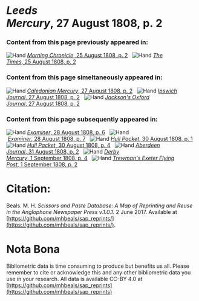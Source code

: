 # *Leeds Mercury*, 27 August 1808, p. 2  
  
### Content from this page previously appeared in:  
![Hand](http://scissorsandpaste.net/wp-content/uploads/2017/06/smallhandpointer.png) [*Morning Chronicle*, 25 August 1808, p. 2](https://mhbeals.github.io/sap_html/Morning-Chronicle/Morning-Chronicle-25-August-1808-p-2)  
![Hand](http://scissorsandpaste.net/wp-content/uploads/2017/06/smallhandpointer.png) [*The Times*, 25 August 1808, p. 2](https://mhbeals.github.io/sap_html/The-Times/The-Times-25-August-1808-p-2)  
  
### Content from this page simeltaneously appeared in:  
![Hand](http://scissorsandpaste.net/wp-content/uploads/2017/06/smallhandpointer.png) [*Caledonian Mercury*, 27 August 1808, p. 2](https://mhbeals.github.io/sap_html/Caledonian-Mercury/Caledonian-Mercury-27-August-1808-p-2)  
![Hand](http://scissorsandpaste.net/wp-content/uploads/2017/06/smallhandpointer.png) [*Ipswich Journal*, 27 August 1808, p. 2](https://mhbeals.github.io/sap_html/Ipswich-Journal/Ipswich-Journal-27-August-1808-p-2)  
![Hand](http://scissorsandpaste.net/wp-content/uploads/2017/06/smallhandpointer.png) [*Jackson's Oxford Journal*, 27 August 1808, p. 2](https://mhbeals.github.io/sap_html/Jackson's-Oxford-Journal/Jackson's-Oxford-Journal-27-August-1808-p-2)  
  
### Content from this page subsequently appeared in:  
![Hand](http://scissorsandpaste.net/wp-content/uploads/2017/06/smallhandpointer.png) [*Examiner*, 28 August 1808, p. 6](https://mhbeals.github.io/sap_html/Examiner/Examiner-28-August-1808-p-6)  
![Hand](http://scissorsandpaste.net/wp-content/uploads/2017/06/smallhandpointer.png) [*Examiner*, 28 August 1808, p. 7](https://mhbeals.github.io/sap_html/Examiner/Examiner-28-August-1808-p-7)  
![Hand](http://scissorsandpaste.net/wp-content/uploads/2017/06/smallhandpointer.png) [*Hull Packet*, 30 August 1808, p. 1](https://mhbeals.github.io/sap_html/Hull-Packet/Hull-Packet-30-August-1808-p-1)  
![Hand](http://scissorsandpaste.net/wp-content/uploads/2017/06/smallhandpointer.png) [*Hull Packet*, 30 August 1808, p. 4](https://mhbeals.github.io/sap_html/Hull-Packet/Hull-Packet-30-August-1808-p-4)  
![Hand](http://scissorsandpaste.net/wp-content/uploads/2017/06/smallhandpointer.png) [*Aberdeen Journal*, 31 August 1808, p. 2](https://mhbeals.github.io/sap_html/Aberdeen-Journal/Aberdeen-Journal-31-August-1808-p-2)  
![Hand](http://scissorsandpaste.net/wp-content/uploads/2017/06/smallhandpointer.png) [*Derby Mercury*, 1 September 1808, p. 4](https://mhbeals.github.io/sap_html/Derby-Mercury/Derby-Mercury-1-September-1808-p-4)  
![Hand](http://scissorsandpaste.net/wp-content/uploads/2017/06/smallhandpointer.png) [*Trewman's Exeter Flying Post*, 1 September 1808, p. 2](https://mhbeals.github.io/sap_html/Trewman's-Exeter-Flying-Post/Trewman's-Exeter-Flying-Post-1-September-1808-p-2)  


# Citation: 

Beals. M. H. *Scissors and Paste Database: A Map of Reprinting and Reuse in the Anglophone Newspaper Press v.1.0.1.* 2 June 2017. Available at [https://github.com/mhbeals/sap_reprints/](https://github.com/mhbeals/sap_reprints/). 

# Nota Bona

Bibliometric data is time consuming to produce but benefits us all. Please remember to cite or acknowledge this and any other bibliometric data you use in your research. All data is available CC-BY 4.0 at [https://github.com/mhbeals/sap_reprints](https://github.com/mhbeals/sap_reprints)